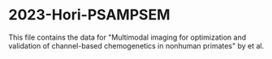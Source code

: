 # 2023-Hori-PSAMPSEM

This file contains the data for "Multimodal imaging for optimization and validation of channel-based chemogenetics in nonhuman primates" by  et al.
